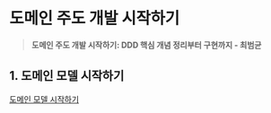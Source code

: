 # 도메인 주도 개발 시작하기

> **도메인 주도 개발 시작하기: DDD 핵심 개념 정리부터 구현까지 - 최범균**

## 1. 도메인 모델 시작하기

[도메인 모델 시작하기](./domain-model.md)
